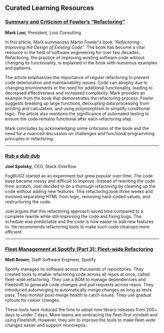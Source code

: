 ## Curated Learning Resources

### [Summary and Criticism of Fowler’s “Refactoring”](https://marklooi.medium.com/summary-and-criticism-of-fowlers-refactoring-71d5c9892fcc)
**Mark Looi**, President, Looi Consulting

In this article, Mark summarizes Martin Fowler's book *"Refactoring: Improving the Design of Existing Code"*. The book has become a vital resource in the field of software engineering for over two decades. Refactoring, the practice of improving existing software code without changing its functionality, is explained in the book with numerous examples and patterns.

The article emphasizes the importance of regular refactoring to prevent code deterioration and maintainability issues. Code can atrophy due to changing environments or the need for additional functionality, leading to decreased effectiveness and increased complexity. Mark provides an example from the book that demonstrates the refactoring process. Fowler suggests breaking up large functions, decoupling data processing from printing and calculation, and using polymorphism to simplify conditional logic. The article also mentions the significance of automated testing to ensure the code remains functional after each refactoring step.

Mark concludes by acknowledging some criticisms of the book and the need for a nuanced discussion on challenges and functional programming principles in refactoring.

---

### [Rub a dub dub](https://www.joelonsoftware.com/2002/01/23/rub-a-dub-dub/)
**Joel Spolsky**, CEO, Stack Overflow

FogBUGZ started as an experiment but grew popular over time. The code base became messy and difficult to improve. Instead of rewriting the code from scratch, Joel decided to do a thorough refactoring by cleaning up the code without adding new features. This refactoring took three weeks and involved separating HTML from logic, removing hard-coded values, and restructuring the code.

Joel argues that this refactoring approach saved time compared to a complete rewrite while still improving the code and fixing bugs. The schedule was predictable and the code is now easier to add new features to. He recommends refactoring tools to make such code cleanups more efficient.

---

### [Fleet Management at Spotify (Part 3): Fleet-wide Refactoring](https://engineering.atspotify.com/2023/05/fleet-management-at-spotify-part-3-fleet-wide-refactoring/)
**Matt Brown**, Staff Software Engineer, Spotify

Spotify manages its software across thousands of repositories. They created tools to enable refactoring code across all repos at once, called fleet-wide refactoring. They use a BOM to manage dependencies and Fleetshift to generate code changes and pull requests across repos. They introduced automerging to automatically merge changes as long as tests pass. They monitor post-merge health to catch issues. They use gradual rollouts for riskier changes.

These tools have reduced the time to adopt new library releases from 200+ days to under 7 days. More teams are embracing the fleet-first mindset and using Fleetshift. However, they aim to improve the tools to make fleet-wide changes easier and support monorepos.
